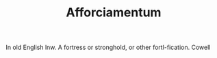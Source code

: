 ---
title: Afforciamentum
letter: A
permalink: "/definitions/afforciamentum.html"
body: In old English lnw. A fortress or stronghold, or other fortl-fication. Cowell
published_at: '2018-07-07'
layout: post
---